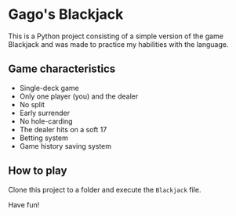 # Gago's Blackjack

This is a Python project consisting of a simple version of the game Blackjack and was made to practice my habilities with the language.

## Game characteristics

- Single-deck game
- Only one player (you) and the dealer
- No split
- Early surrender
- No hole-carding
- The dealer hits on a soft 17
- Betting system
- Game history saving system

## How to play

Clone this project to a folder and execute the `Blackjack` file.

Have fun!